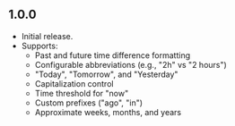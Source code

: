 ## 1.0.0

- Initial release.
- Supports:
  - Past and future time difference formatting
  - Configurable abbreviations (e.g., "2h" vs "2 hours")
  - "Today", "Tomorrow", and "Yesterday"
  - Capitalization control
  - Time threshold for "now"
  - Custom prefixes ("ago", "in")
  - Approximate weeks, months, and years
